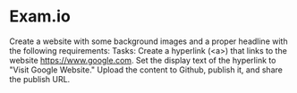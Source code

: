 # Exam.io
Create a website with some background images and a proper headline with the following requirements:  Tasks:  Create a hyperlink (&lt;a>) that links to the website https://www.google.com. Set the display text of the hyperlink to "Visit Google Website."  Upload the content to Github, publish it, and share the publish URL.
